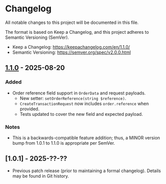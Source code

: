 # Changelog

All notable changes to this project will be documented in this file.

The format is based on Keep a Changelog, and this project adheres to Semantic Versioning (SemVer).

- Keep a Changelog: https://keepachangelog.com/en/1.1.0/
- Semantic Versioning: https://semver.org/spec/v2.0.0.html

## [1.1.0] - 2025-08-20
### Added
- Order reference field support in `OrderData` and request payloads.
  - New setter: `setOrderReference(string $reference)`.
  - `CreateTransactionRequest` now includes `order.reference` when provided.
  - Tests updated to cover the new field and expected payload.

### Notes
- This is a backwards-compatible feature addition; thus, a MINOR version bump from 1.0.1 to 1.1.0 is appropriate per SemVer.

## [1.0.1] - 2025-??-??
- Previous patch release (prior to maintaining a formal changelog). Details may be found in Git history.

[1.1.0]: https://github.com/ibnnajjaar/mib-global-pay/compare/v1.0.1...v1.1.0
